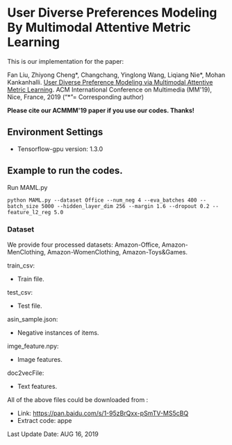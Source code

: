 # User Diverse Preferences Modeling By Multimodal Attentive Metric Learning 

This is our implementation for the paper:

Fan Liu, Zhiyong Cheng*, Changchang, Yinglong Wang, Liqiang Nie*, Mohan Kankanhalli. [User Diverse Preference Modeling via Multimodal Attentive Metric Learning](https://arxiv.org/abs/1908.07738). ACM International Conference on Multimedia (MM'19), Nice, France, 2019 (“*”= Corresponding author)

**Please cite our ACMMM'19 paper if you use our codes. Thanks!**

## Environment Settings
- Tensorflow-gpu version:  1.3.0

## Example to run the codes.

Run MAML.py
```
python MAML.py --dataset Office --num_neg 4 --eva_batches 400 --batch_size 5000 --hidden_layer_dim 256 --margin 1.6 --dropout 0.2 --feature_l2_reg 5.0
```

### Dataset
We provide four processed datasets: Amazon-Office, Amazon-MenClothing, Amazon-WomenClothing, Amazon-Toys&Games.

train_csv:
- Train file.

test_csv:
- Test file.

asin_sample.json:
- Negative instances of items.

imge_feature.npy:
- Image features.

doc2vecFile:
- Text features.

All of the above files could be downloaded from :
- Link:  https://pan.baidu.com/s/1-95zBrQxx-pSmTV-MS5cBQ  
- Extract code:  appe 

Last Update Date: AUG 16, 2019
